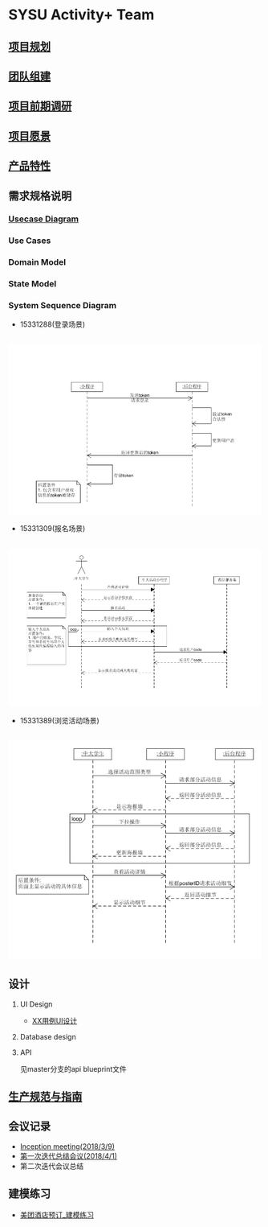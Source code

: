 # SYSU Activity+ Team

## [项目规划](01_About.md)

## [团队组建](02_Team_Profile.md)

## [项目前期调研](03_Investigation.md)

## [项目愿景](04_Vision.md)

## [产品特性](05_Product_Backlog.md)

## 需求规格说明

### [Usecase Diagram](10_Usecase_Diagram.md)

### Use Cases

### Domain Model

### State Model

### System Sequence Diagram

- 15331288(登录场景)

    ![txz](pic/txz_ssd.png)
- 15331309(报名场景)

    ![wzj](pic/wzj_ssd.png)
- 15331389(浏览活动场景)

    ![twy](pic/twy_ssd.png)
## 设计

1. UI Design

    - [XX用例UI设计](09_UI-Design_for_some_usecases.md)

2. Database design

3. API

    见master分支的api blueprint文件

## [生产规范与指南](08_规范.md)

## 会议记录

- [Inception meeting(2018/3/9)](06_Inception_meeting-20180309.md)
- [第一次迭代总结会议(2018/4/1)](07_Iter-1_Meeting-20180401.md)
- 第二次迭代会议总结

## 建模练习
- [美团酒店预订_建模练习](11_MeiTuan_ReserveHotel_Documentation_Practice.md)

